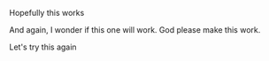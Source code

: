 Hopefully this works

And again, I wonder if this one will work. God please make this work.

Let's try this again